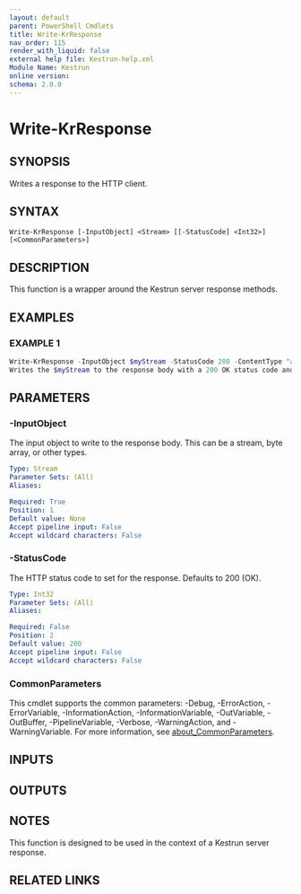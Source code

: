 ```yaml
---
layout: default
parent: PowerShell Cmdlets
title: Write-KrResponse
nav_order: 115
render_with_liquid: false
external help file: Kestrun-help.xml
Module Name: Kestrun
online version:
schema: 2.0.0
---
```


# Write-KrResponse

## SYNOPSIS
Writes a response to the HTTP client.

## SYNTAX

```
Write-KrResponse [-InputObject] <Stream> [[-StatusCode] <Int32>] [<CommonParameters>]
```

## DESCRIPTION
This function is a wrapper around the Kestrun server response methods.

## EXAMPLES

### EXAMPLE 1
```powershell
Write-KrResponse -InputObject $myStream -StatusCode 200 -ContentType "application/octet-stream"
Writes the $myStream to the response body with a 200 OK status code and content type "application/octet-stream".
```

## PARAMETERS

### -InputObject
The input object to write to the response body.
This can be a stream, byte array, or other types.

```yaml
Type: Stream
Parameter Sets: (All)
Aliases:

Required: True
Position: 1
Default value: None
Accept pipeline input: False
Accept wildcard characters: False
```

### -StatusCode
The HTTP status code to set for the response.
Defaults to 200 (OK).

```yaml
Type: Int32
Parameter Sets: (All)
Aliases:

Required: False
Position: 2
Default value: 200
Accept pipeline input: False
Accept wildcard characters: False
```

### CommonParameters
This cmdlet supports the common parameters: -Debug, -ErrorAction, -ErrorVariable, -InformationAction, -InformationVariable, -OutVariable, -OutBuffer, -PipelineVariable, -Verbose, -WarningAction, and -WarningVariable. For more information, see [about_CommonParameters](http://go.microsoft.com/fwlink/?LinkID=113216).

## INPUTS

## OUTPUTS

## NOTES
This function is designed to be used in the context of a Kestrun server response.

## RELATED LINKS

